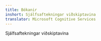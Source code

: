 ```yaml
---
title: Bókanir
inshort: Sjálfsaftekningar viðskiptavina
translator: Microsoft Cognitive Services
---
```


Sjálfsaftekningar viðskiptavina


